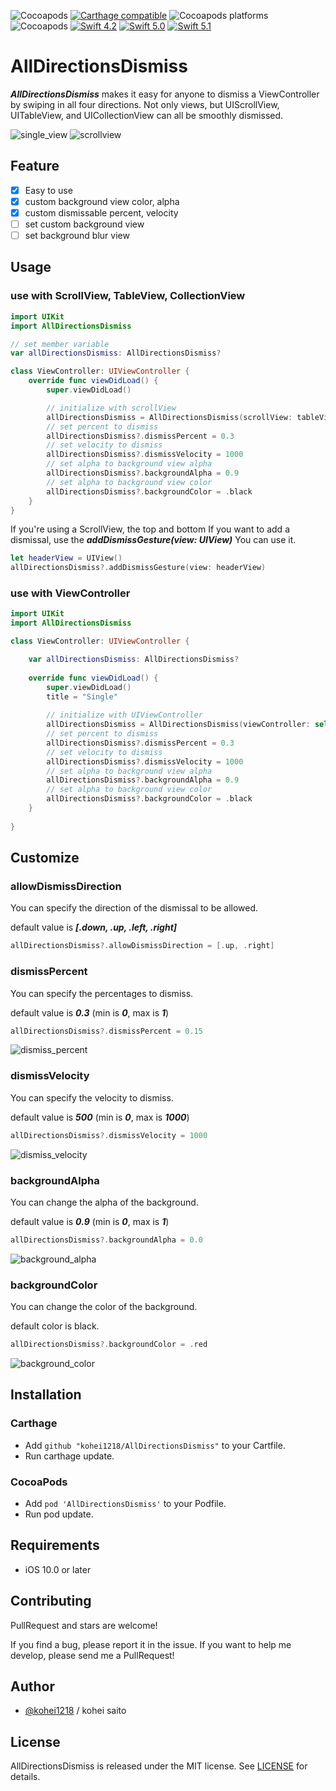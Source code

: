 ![Cocoapods](https://img.shields.io/cocoapods/v/AllDirectionsDismiss)
[![Carthage compatible](https://img.shields.io/badge/Carthage-compatible-4BC51D.svg?style=flat)](https://github.com/kohei1218/AllDirectionsDismiss)
![Cocoapods platforms](https://img.shields.io/cocoapods/p/AllDirectionsDismiss)
![Cocoapods](https://img.shields.io/cocoapods/l/AllDirectionsDismiss)
[![Swift 4.2](https://img.shields.io/badge/Swift-4.2-orange.svg?style=flat)](https://swift.org/)
[![Swift 5.0](https://img.shields.io/badge/Swift-5.0-orange.svg?style=flat)](https://swift.org/)
[![Swift 5.1](https://img.shields.io/badge/Swift-5.1-orange.svg?style=flat)](https://swift.org/)

# AllDirectionsDismiss

***AllDirectionsDismiss*** makes it easy for anyone to dismiss a ViewController by swiping in all four directions.
Not only views, but UIScrollView, UITableView, and UICollectionView can all be smoothly dismissed.

![single_view](https://user-images.githubusercontent.com/13994930/84598135-6ffd6080-aea3-11ea-892b-673217f42aa1.gif)
![scrollview](https://user-images.githubusercontent.com/13994930/84598091-1ac14f00-aea3-11ea-99e3-8665c2e5d403.gif)

## Feature
 - [x] Easy to use
 - [x] custom background view color, alpha
 - [x] custom dismissable percent, velocity
 - [ ] set custom background view
 - [ ] set background blur view

## Usage

### use with ScrollView, TableView, CollectionView

```swift
import UIKit
import AllDirectionsDismiss

// set member variable
var allDirectionsDismiss: AllDirectionsDismiss?

class ViewController: UIViewController {
    override func viewDidLoad() {
        super.viewDidLoad()

        // initialize with scrollView
        allDirectionsDismiss = AllDirectionsDismiss(scrollView: tableView)
        // set percent to dismiss
        allDirectionsDismiss?.dismissPercent = 0.3
        // set velocity to dismiss
        allDirectionsDismiss?.dismissVelocity = 1000
        // set alpha to background view alpha
        allDirectionsDismiss?.backgroundAlpha = 0.9
        // set alpha to background view color
        allDirectionsDismiss?.backgroundColor = .black
    }
}
```

If you're using a ScrollView, the top and bottom If you want to add a dismissal, use the ***addDismissGesture(view: UIView)*** You can use it.

```swift
let headerView = UIView()
allDirectionsDismiss?.addDismissGesture(view: headerView)
```

### use with ViewController

```swift 
import UIKit
import AllDirectionsDismiss

class ViewController: UIViewController {

    var allDirectionsDismiss: AllDirectionsDismiss?
    
    override func viewDidLoad() {
        super.viewDidLoad()
        title = "Single"
        
        // initialize with UIViewController
        allDirectionsDismiss = AllDirectionsDismiss(viewController: self)
        // set percent to dismiss
        allDirectionsDismiss?.dismissPercent = 0.3
        // set velocity to dismiss
        allDirectionsDismiss?.dismissVelocity = 1000
        // set alpha to background view alpha
        allDirectionsDismiss?.backgroundAlpha = 0.9
        // set alpha to background view color
        allDirectionsDismiss?.backgroundColor = .black
    }
    
}

```

## Customize

### allowDismissDirection

You can specify the direction of the dismissal to be allowed.

default value is ***[.down, .up, .left, .right]***

```swift
allDirectionsDismiss?.allowDismissDirection = [.up, .right]
```

### dismissPercent

You can specify the percentages to dismiss.

default value is ***0.3*** (min is ***0***, max is ***1***)

```swift
allDirectionsDismiss?.dismissPercent = 0.15
```

![dismiss_percent](https://user-images.githubusercontent.com/13994930/84598089-19902200-aea3-11ea-9e60-bcd9f3eddb77.gif)


### dismissVelocity

You can specify the velocity to dismiss.

default value is ***500*** (min is ***0***, max is ***1000***)

```swift
allDirectionsDismiss?.dismissVelocity = 1000
```

![dismiss_velocity](https://user-images.githubusercontent.com/13994930/84598090-1a28b880-aea3-11ea-8bf7-95db56b761b3.gif)



### backgroundAlpha

You can change the alpha of the background.

default value is ***0.9*** (min is ***0***, max is ***1***)

```swift
allDirectionsDismiss?.backgroundAlpha = 0.0
```

![background_alpha](https://user-images.githubusercontent.com/13994930/84598081-12691400-aea3-11ea-9462-db3ed2c8dc0e.gif)


### backgroundColor

You can change the color of the background.

default color is black.

```swift
allDirectionsDismiss?.backgroundColor = .red
```

![background_color](https://user-images.githubusercontent.com/13994930/84598086-185ef500-aea3-11ea-82e0-e2df9b55ac25.gif)


## Installation

### Carthage
 - Add `github "kohei1218/AllDirectionsDismiss"` to your Cartfile.
 - Run carthage update.

### CocoaPods
 - Add `pod 'AllDirectionsDismiss'` to your Podfile.
 - Run pod update.

## Requirements
 - iOS 10.0 or later

## Contributing
PullRequest and stars are welcome!

If you find a bug, please report it in the issue.
If you want to help me develop, please send me a PullRequest!

## Author

 - [@kohei1218](https://github.com/kohei1218/) / kohei saito

## License

AllDirectionsDismiss is released under the MIT license. See [LICENSE](https://github.com/kohei1218/AllDirectionsDismiss/blob/master/LICENSE) for details.